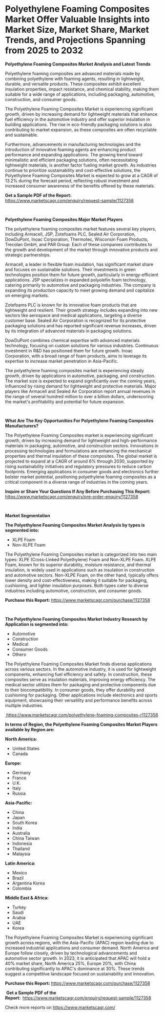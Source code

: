 <p><h1>Polyethylene Foaming Composites Market Offer Valuable Insights into Market Size, Market Share, Market Trends, and Projections Spanning from 2025 to 2032</h1></p><p><strong>Polyethylene Foaming Composites Market Analysis and Latest Trends</strong></p>
<p><p>Polyethylene foaming composites are advanced materials made by combining polyethylene with foaming agents, resulting in lightweight, durable, and versatile products. These composites exhibit excellent insulation properties, impact resistance, and chemical stability, making them suitable for a wide range of applications, including packaging, automotive, construction, and consumer goods.</p><p>The Polyethylene Foaming Composites Market is experiencing significant growth, driven by increasing demand for lightweight materials that enhance fuel efficiency in the automotive industry and offer superior insulation in building applications. The rise in eco-friendly packaging solutions is also contributing to market expansion, as these composites are often recyclable and sustainable.</p><p>Furthermore, advancements in manufacturing technologies and the introduction of innovative foaming agents are enhancing product performance and expanding applications. The growing trend toward minimalistic and efficient packaging solutions, often necessitating lightweight materials, is another factor fueling market growth. As industries continue to prioritize sustainability and cost-effective solutions, the Polyethylene Foaming Composites Market is expected to grow at a CAGR of 13.2% during the forecast period, reflecting robust investment and increased consumer awareness of the benefits offered by these materials.</p></p>
<p><strong>Get a Sample PDF of the Report:&nbsp;</strong> <a href="https://www.marketscagr.com/enquiry/request-sample/1127358?utm_campaign=2215&utm_medium=2&utm_source=Github&utm_content=ia&utm_term=05022025&utm_id=polyethylene-foaming-composites">https://www.marketscagr.com/enquiry/request-sample/1127358</a></p>
<p>&nbsp;</p>
<p><strong>Polyethylene Foaming Composites Major Market Players</strong></p>
<p><p>The polyethylene foaming composites market features several key players, including Armacell, JSP, Zotefoams PLC, Sealed Air Corporation, DowDuPont, Inoac Corporation, Thermotec, Wisconsin Foam Products, Trecolan GmbH, and PAR Group. Each of these companies contributes to the growth and development of the market through innovative products and strategic partnerships.</p><p>Armacell, a leader in flexible foam insulation, has significant market share and focuses on sustainable solutions. Their investments in green technologies position them for future growth, particularly in energy-efficient applications. JSP specializes in expanded polyolefin foam technology, catering primarily to automotive and packaging industries. The company is expanding its production capacity to meet growing demand and capitalize on emerging markets.</p><p>Zotefoams PLC is known for its innovative foam products that are lightweight and resilient. Their growth strategy includes expanding into new sectors like aerospace and medical applications, targeting a diverse customer base. Sealed Air Corporation is recognized for its protective packaging solutions and has reported significant revenue increases, driven by its integration of advanced materials in packaging solutions.</p><p>DowDuPont combines chemical expertise with advanced materials technology, focusing on custom solutions for various industries. Continuous investment in R&D has positioned them for future growth. Inoac Corporation, with a broad range of foam products, aims to leverage its expertise to increase market penetration in Asia-Pacific.</p><p>The polyethylene foaming composites market is experiencing steady growth, driven by applications in automotive, packaging, and construction. The market size is expected to expand significantly over the coming years, influenced by rising demand for lightweight and protective materials. Major players like Armacell and Sealed Air Corporation report annual revenues in the range of several hundred million to over a billion dollars, underscoring the market's profitability and potential for future expansion.</p></p>
<p>&nbsp;</p>
<p><strong>What Are The Key Opportunities For Polyethylene Foaming Composites Manufacturers?</strong></p>
<p><p>The Polyethylene Foaming Composites market is experiencing significant growth, driven by increasing demand for lightweight and high-performance materials in packaging, automotive, and construction sectors. Innovations in processing technologies and formulations are enhancing the mechanical properties and thermal insulation of these composites. The global market is projected to expand at a CAGR of around 6% through 2030, supported by rising sustainability initiatives and regulatory pressures to reduce carbon footprints. Emerging applications in consumer goods and electronics further bolster market potential, positioning polyethylene foaming composites as a critical component in a diverse range of industries in the coming years.</p></p>
<p><strong>Inquire or Share Your Questions If Any Before Purchasing This Report:</strong> <a href="https://www.marketscagr.com/enquiry/pre-order-enquiry/1127358?utm_campaign=2215&utm_medium=2&utm_source=Github&utm_content=ia&utm_term=05022025&utm_id=polyethylene-foaming-composites">https://www.marketscagr.com/enquiry/pre-order-enquiry/1127358</a></p>
<p>&nbsp;</p>
<p><strong>Market Segmentation</strong></p>
<p><strong>The Polyethylene Foaming Composites Market Analysis by types is segmented into:</strong></p>
<p><ul><li>XLPE Foam</li><li>Non-XLPE Foam</li></ul></p>
<p><p>The Polyethylene Foaming Composites market is categorized into two main types: XLPE (Cross-Linked Polyethylene) Foam and Non-XLPE Foam. XLPE Foam, known for its superior durability, moisture resistance, and thermal insulation, is widely used in applications such as insulation in construction and automotive sectors. Non-XLPE Foam, on the other hand, typically offers lower density and cost-effectiveness, making it suitable for packaging, cushioning, and lighter insulation purposes. Both types cater to diverse industries including automotive, construction, and consumer goods.</p></p>
<p><strong>Purchase this Report:&nbsp;</strong><a href="https://www.marketscagr.com/purchase/1127358?utm_campaign=2215&utm_medium=2&utm_source=Github&utm_content=ia&utm_term=05022025&utm_id=polyethylene-foaming-composites">https://www.marketscagr.com/purchase/1127358</a></p>
<p>&nbsp;</p>
<p><strong>The Polyethylene Foaming Composites Market Industry Research by Application is segmented into:</strong></p>
<p><ul><li>Automotive</li><li>Construction</li><li>Medical</li><li>Consumer Goods</li><li>Others</li></ul></p>
<p><p>The Polyethylene Foaming Composites Market finds diverse applications across various sectors. In the automotive industry, it is used for lightweight components, enhancing fuel efficiency and safety. In construction, these composites serve as insulation materials, improving energy efficiency. The medical sector utilizes them for packaging and protective components due to their biocompatibility. In consumer goods, they offer durability and cushioning for packaging. Other applications include electronics and sports equipment, showcasing their versatility and performance benefits across multiple industries.</p></p>
<p><a href="https://www.marketscagr.com/polyethylene-foaming-composites-r1127358?utm_campaign=2215&utm_medium=2&utm_source=Github&utm_content=ia&utm_term=05022025&utm_id=polyethylene-foaming-composites">&nbsp;https://www.marketscagr.com/polyethylene-foaming-composites-r1127358</a></p>
<p><strong>In terms of Region, the Polyethylene Foaming Composites Market Players available by Region are:</strong></p>
<p>
    <p> <strong> North America: </strong>
        <ul>
            <li>United States</li>
            <li>Canada</li>
        </ul>
        </p> 
    <p> <strong> Europe: </strong>
        <ul>
            <li>Germany</li>
            <li>France</li>
            <li>U.K.</li>
            <li>Italy</li>
            <li>Russia</li>
        </ul>
        </p> 
    <p> <strong> Asia-Pacific: </strong>
        <ul>
            <li>China</li>
            <li>Japan</li>
            <li>South Korea</li>
            <li>India</li>
            <li>Australia</li>
            <li>China Taiwan</li>
            <li>Indonesia</li>
            <li>Thailand</li>
            <li>Malaysia</li>
        </ul>
        </p> 
    <p> <strong> Latin America: </strong>
        <ul>
            <li>Mexico</li>
            <li>Brazil</li>
            <li>Argentina Korea</li>
            <li>Colombia</li>
        </ul>
        </p> 
    <p> <strong> Middle East & Africa: </strong>
        <ul>
            <li>Turkey</li>
            <li>Saudi</li>
            <li>Arabia</li>
            <li>UAE</li>
            <li>Korea</li>
        </ul>
    </p>
    </p>
<p><p>The Polyethylene Foaming Composites Market is experiencing significant growth across regions, with the Asia-Pacific (APAC) region leading due to increased industrial applications and consumer demand. North America and Europe follow closely, driven by technological advancements and automotive sector growth. In 2023, it is anticipated that APAC will hold a 40% market share, North America 25%, Europe 20%, with China contributing significantly to APAC's dominance at 30%. These trends suggest a competitive landscape focused on sustainability and innovation.</p></p>
<p><strong>Purchase this Report: </strong><a href="https://www.marketscagr.com/purchase/1127358?utm_campaign=2215&utm_medium=2&utm_source=Github&utm_content=ia&utm_term=05022025&utm_id=polyethylene-foaming-composites">https://www.marketscagr.com/purchase/1127358</a></p>
<p>&nbsp;<strong>Get a Sample PDF of the Report:&nbsp;&nbsp;</strong><a href="https://www.marketscagr.com/enquiry/request-sample/1127358?utm_campaign=2215&utm_medium=2&utm_source=Github&utm_content=ia&utm_term=05022025&utm_id=polyethylene-foaming-composites">https://www.marketscagr.com/enquiry/request-sample/1127358</a></p>
<p><strong></strong></p>
<p>Check more reports on <a href="https://www.marketscagr.com/?utm_campaign=2215&utm_medium=2&utm_source=Github&utm_content=ia&utm_term=05022025&utm_id=polyethylene-foaming-composites">https://www.marketscagr.com/</a></p>